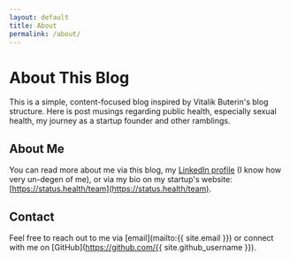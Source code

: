 ```yaml
---
layout: default
title: About
permalink: /about/
---
```


# About This Blog

This is a simple, content-focused blog inspired by Vitalik Buterin's blog structure. Here is post musings regarding public health, especially sexual health, my journey as a startup founder and other ramblings.

## About Me

You can read more about me via this blog, my [LinkedIn profile](https://www.linkedin.com/in/aharshbe/) (I know how very un-degen of me), or via my bio on my startup's website: [https://status.health/team](https://status.health/team).

## Contact

Feel free to reach out to me via [email](mailto:{{ site.email }}) or connect with me on [GitHub](https://github.com/{{ site.github_username }}).